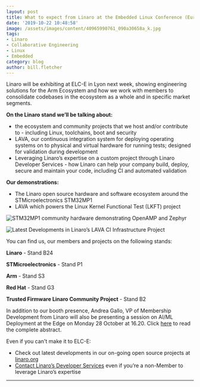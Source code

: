 ```yaml
---
layout: post
title: What to expect from Linaro at the Embedded Linux Conference (Europe) 2019
date: '2019-10-22 10:48:58'
image: /assets/images/content/40965990761_090a30658a_k.jpg
tags:
- Linaro
- Collaborative Engineering
- Linux
- Embedded
category: blog
author: bill.fletcher
---
```


Linaro will be exhibiting at ELC-E in Lyon next week, showing engineering solutions
for the Arm Ecosystem and how we work with members to consolidate codebases in the ecosystem as a whole and in specific market segments.

**On the Linaro stand we’ll be talking about:**

- the ecosystem and community projects that we host and/or contribute to - including Linux, toolchains, boot and security
- LAVA, our continuous integration system for deploying operating systems on to physical and virtual hardware for running tests; designed for validation during development
- Leveraging Linaro’s expertise on a custom project through Linaro Developer Services - how Linaro can help your company build, deploy, secure and maintain your code, including CI and automated validation

**Our demonstrations:**

- The Linaro open source hardware and software ecosystem around the STMicroelectronics STM32MP1
- LAVA which powers the Linux Kernel Functional Test (LKFT) project

![](/assets/images/content/openamp-demo.jpg "STM32MP1 community hardware demonstrating OpenAMP and Zephyr")

![](/assets/images/content/lava-demo.jpg "Latest Developments in Linaro’s LAVA CI Infrastructure Project")

You can find us, our members and projects on the following stands:

**Linaro** - Stand B24

**STMicroelectronics** - Stand P1

**Arm** - Stand S3

**Red Hat** - Stand G3

**Trusted Firmware Linaro Community Project** - Stand B2

In addition to our booth presence, Andrea Gallo, VP of Membership Development from Linaro will also be presenting a session on AI/ML Deployment at the Edge on Monday 28 October at 16.20. Click [here](https://osseu19.sched.com/event/TLKj?iframe=no) to read the complete abstract.

Even if you can't make it to ELC-E:

- Check out latest developments in our on-going open source projects at [linaro.org](/)
- [Contact Linaro’s Developer Services](/services/) even if you’re a non-Member to leverage Linaro’s expertise

---